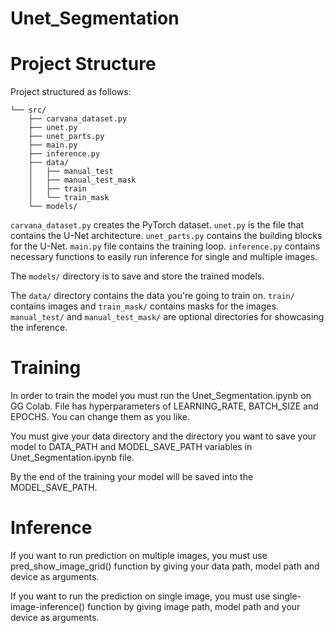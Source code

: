 # Unet_Segmentation
# Project Structure

Project structured as follows:
```
└── src/
    ├── carvana_dataset.py
    ├── unet.py
    ├── unet_parts.py
    ├── main.py
    ├── inference.py
    ├── data/
    │   ├── manual_test
    │   ├── manual_test_mask
    │   ├── train
    │   └── train_mask
    └── models/
```
`carvana_dataset.py` creates the PyTorch dataset. `unet.py` is the file that contains the U-Net architecture. `unet_parts.py` contains the building blocks for the U-Net. `main.py` file contains the training loop. `inference.py` contains necessary functions to easily run inference for single and multiple images.

The `models/` directory is to save and store the trained models.

The `data/` directory contains the data you're going to train on. `train/` contains images and `train_mask/` contains masks for the images. `manual_test/` and `manual_test_mask/` are optional directories for showcasing the inference.

# Training 

In order to train the model you must run the Unet_Segmentation.ipynb on GG Colab. File has hyperparameters of LEARNING_RATE, BATCH_SIZE and EPOCHS. You can change them as you like.

You must give your data directory and the directory you want to save your model to DATA_PATH and MODEL_SAVE_PATH variables in Unet_Segmentation.ipynb file.

By the end of the training your model will be saved into the MODEL_SAVE_PATH.

# Inference

If you want to run prediction on multiple images, you must use pred_show_image_grid() function by giving your data path, model path and device as arguments.

If you want to run the prediction on single image, you must use single-image-inference() function by giving image path, model path and your device as arguments.

